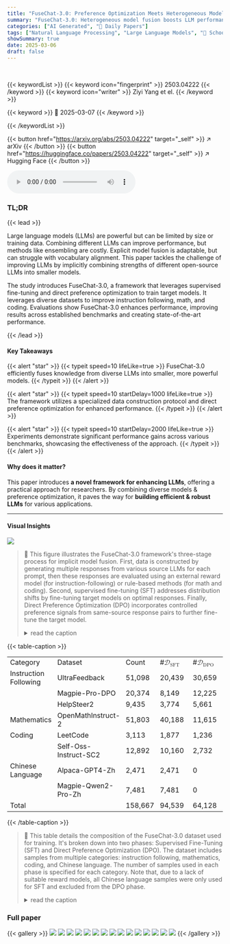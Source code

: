 ```yaml
---
title: "FuseChat-3.0: Preference Optimization Meets Heterogeneous Model Fusion"
summary: "FuseChat-3.0: Heterogeneous model fusion boosts LLM performance via preference optimization, creating efficient and powerful language models."
categories: ["AI Generated", "🤗 Daily Papers"]
tags: ["Natural Language Processing", "Large Language Models", "🏢 School of Computer Science and Engineering, Sun Yat-sen University, China",]
showSummary: true
date: 2025-03-06
draft: false
---
```


<br>

{{< keywordList >}}
{{< keyword icon="fingerprint" >}} 2503.04222 {{< /keyword >}}
{{< keyword icon="writer" >}} Ziyi Yang et el. {{< /keyword >}}
 
{{< keyword >}} 🤗 2025-03-07 {{< /keyword >}}
 
{{< /keywordList >}}

{{< button href="https://arxiv.org/abs/2503.04222" target="_self" >}}
↗ arXiv
{{< /button >}}
{{< button href="https://huggingface.co/papers/2503.04222" target="_self" >}}
↗ Hugging Face
{{< /button >}}



<audio controls>
    <source src="https://ai-paper-reviewer.com/2503.04222/podcast.wav" type="audio/wav">
    Your browser does not support the audio element.
</audio>


### TL;DR


{{< lead >}}

Large language models (LLMs) are powerful but can be limited by size or training data. Combining different LLMs can improve performance, but methods like ensembling are costly. Explicit model fusion is adaptable, but can struggle with vocabulary alignment. This paper tackles the challenge of improving LLMs by implicitly combining strengths of different open-source LLMs into smaller models. 



The study introduces FuseChat-3.0, a framework that leverages supervised fine-tuning and direct preference optimization to train target models. It leverages diverse datasets to improve instruction following, math, and coding. Evaluations show FuseChat-3.0 enhances performance, improving results across established benchmarks and creating state-of-the-art performance. 

{{< /lead >}}


#### Key Takeaways

{{< alert "star" >}}
{{< typeit speed=10 lifeLike=true >}} FuseChat-3.0 efficiently fuses knowledge from diverse LLMs into smaller, more powerful models. {{< /typeit >}}
{{< /alert >}}

{{< alert "star" >}}
{{< typeit speed=10 startDelay=1000 lifeLike=true >}} The framework utilizes a specialized data construction protocol and direct preference optimization for enhanced performance. {{< /typeit >}}
{{< /alert >}}

{{< alert "star" >}}
{{< typeit speed=10 startDelay=2000 lifeLike=true >}} Experiments demonstrate significant performance gains across various benchmarks, showcasing the effectiveness of the approach. {{< /typeit >}}
{{< /alert >}}

#### Why does it matter?
This paper introduces **a novel framework for enhancing LLMs**, offering a practical approach for researchers. By combining diverse models & preference optimization, it paves the way for **building efficient & robust LLMs** for various applications.

------
#### Visual Insights



![](https://arxiv.org/html/2503.04222/x1.png)

> 🔼 This figure illustrates the FuseChat-3.0 framework's three-stage process for implicit model fusion.  First, data is constructed by generating multiple responses from various source LLMs for each prompt, then these responses are evaluated using an external reward model (for instruction-following) or rule-based methods (for math and coding).  Second, supervised fine-tuning (SFT) addresses distribution shifts by fine-tuning target models on optimal responses.  Finally, Direct Preference Optimization (DPO) incorporates controlled preference signals from same-source response pairs to further fine-tune the target model.
> <details>
> <summary>read the caption</summary>
> Figure 2: Overview of our proposed FuseChat-3.0 framework for implicit model fusion.
> </details>





{{< table-caption >}}
<table class="ltx_tabular ltx_align_middle" id="S3.T1.2">
<tr class="ltx_tr" id="S3.T1.2.2">
<td class="ltx_td ltx_align_left ltx_border_tt" id="S3.T1.2.2.3" style="padding-left:5.0pt;padding-right:5.0pt;"><span class="ltx_text ltx_font_bold" id="S3.T1.2.2.3.1">Category</span></td>
<td class="ltx_td ltx_align_left ltx_border_tt" id="S3.T1.2.2.4" style="padding-left:5.0pt;padding-right:5.0pt;"><span class="ltx_text ltx_font_bold" id="S3.T1.2.2.4.1">Dataset</span></td>
<td class="ltx_td ltx_align_left ltx_border_tt" id="S3.T1.2.2.5" style="padding-left:5.0pt;padding-right:5.0pt;"><span class="ltx_text ltx_font_bold" id="S3.T1.2.2.5.1">Count</span></td>
<td class="ltx_td ltx_align_justify ltx_align_middle ltx_border_tt" id="S3.T1.1.1.1" style="width:48.4pt;padding-left:5.0pt;padding-right:5.0pt;">
<span class="ltx_inline-block ltx_align_top" id="S3.T1.1.1.1.1">
<span class="ltx_p" id="S3.T1.1.1.1.1.1"><span class="ltx_text ltx_font_bold" id="S3.T1.1.1.1.1.1.1">#<math alttext="\mathcal{D}_{\text{SFT}}" class="ltx_Math" display="inline" id="S3.T1.1.1.1.1.1.1.m1.1"><semantics id="S3.T1.1.1.1.1.1.1.m1.1a"><msub id="S3.T1.1.1.1.1.1.1.m1.1.1" xref="S3.T1.1.1.1.1.1.1.m1.1.1.cmml"><mi class="ltx_font_mathcaligraphic" id="S3.T1.1.1.1.1.1.1.m1.1.1.2" xref="S3.T1.1.1.1.1.1.1.m1.1.1.2.cmml">𝒟</mi><mtext class="ltx_mathvariant_bold" id="S3.T1.1.1.1.1.1.1.m1.1.1.3" xref="S3.T1.1.1.1.1.1.1.m1.1.1.3a.cmml">SFT</mtext></msub><annotation-xml encoding="MathML-Content" id="S3.T1.1.1.1.1.1.1.m1.1b"><apply id="S3.T1.1.1.1.1.1.1.m1.1.1.cmml" xref="S3.T1.1.1.1.1.1.1.m1.1.1"><csymbol cd="ambiguous" id="S3.T1.1.1.1.1.1.1.m1.1.1.1.cmml" xref="S3.T1.1.1.1.1.1.1.m1.1.1">subscript</csymbol><ci id="S3.T1.1.1.1.1.1.1.m1.1.1.2.cmml" xref="S3.T1.1.1.1.1.1.1.m1.1.1.2">𝒟</ci><ci id="S3.T1.1.1.1.1.1.1.m1.1.1.3a.cmml" xref="S3.T1.1.1.1.1.1.1.m1.1.1.3"><mtext class="ltx_mathvariant_bold" id="S3.T1.1.1.1.1.1.1.m1.1.1.3.cmml" mathsize="70%" xref="S3.T1.1.1.1.1.1.1.m1.1.1.3">SFT</mtext></ci></apply></annotation-xml><annotation encoding="application/x-tex" id="S3.T1.1.1.1.1.1.1.m1.1c">\mathcal{D}_{\text{SFT}}</annotation><annotation encoding="application/x-llamapun" id="S3.T1.1.1.1.1.1.1.m1.1d">caligraphic_D start_POSTSUBSCRIPT SFT end_POSTSUBSCRIPT</annotation></semantics></math></span></span>
</span>
</td>
<td class="ltx_td ltx_align_justify ltx_align_middle ltx_border_tt" id="S3.T1.2.2.2" style="width:48.4pt;padding-left:5.0pt;padding-right:5.0pt;">
<span class="ltx_inline-block ltx_align_top" id="S3.T1.2.2.2.1">
<span class="ltx_p" id="S3.T1.2.2.2.1.1"><span class="ltx_text ltx_font_bold" id="S3.T1.2.2.2.1.1.1">#<math alttext="\mathcal{D}_{\text{DPO}}" class="ltx_Math" display="inline" id="S3.T1.2.2.2.1.1.1.m1.1"><semantics id="S3.T1.2.2.2.1.1.1.m1.1a"><msub id="S3.T1.2.2.2.1.1.1.m1.1.1" xref="S3.T1.2.2.2.1.1.1.m1.1.1.cmml"><mi class="ltx_font_mathcaligraphic" id="S3.T1.2.2.2.1.1.1.m1.1.1.2" xref="S3.T1.2.2.2.1.1.1.m1.1.1.2.cmml">𝒟</mi><mtext class="ltx_mathvariant_bold" id="S3.T1.2.2.2.1.1.1.m1.1.1.3" xref="S3.T1.2.2.2.1.1.1.m1.1.1.3a.cmml">DPO</mtext></msub><annotation-xml encoding="MathML-Content" id="S3.T1.2.2.2.1.1.1.m1.1b"><apply id="S3.T1.2.2.2.1.1.1.m1.1.1.cmml" xref="S3.T1.2.2.2.1.1.1.m1.1.1"><csymbol cd="ambiguous" id="S3.T1.2.2.2.1.1.1.m1.1.1.1.cmml" xref="S3.T1.2.2.2.1.1.1.m1.1.1">subscript</csymbol><ci id="S3.T1.2.2.2.1.1.1.m1.1.1.2.cmml" xref="S3.T1.2.2.2.1.1.1.m1.1.1.2">𝒟</ci><ci id="S3.T1.2.2.2.1.1.1.m1.1.1.3a.cmml" xref="S3.T1.2.2.2.1.1.1.m1.1.1.3"><mtext class="ltx_mathvariant_bold" id="S3.T1.2.2.2.1.1.1.m1.1.1.3.cmml" mathsize="70%" xref="S3.T1.2.2.2.1.1.1.m1.1.1.3">DPO</mtext></ci></apply></annotation-xml><annotation encoding="application/x-tex" id="S3.T1.2.2.2.1.1.1.m1.1c">\mathcal{D}_{\text{DPO}}</annotation><annotation encoding="application/x-llamapun" id="S3.T1.2.2.2.1.1.1.m1.1d">caligraphic_D start_POSTSUBSCRIPT DPO end_POSTSUBSCRIPT</annotation></semantics></math></span></span>
</span>
</td>
</tr>
<tr class="ltx_tr" id="S3.T1.2.3">
<td class="ltx_td ltx_align_left ltx_border_t" id="S3.T1.2.3.1" style="padding-left:5.0pt;padding-right:5.0pt;">Instruction Following</td>
<td class="ltx_td ltx_align_left ltx_border_t" id="S3.T1.2.3.2" style="padding-left:5.0pt;padding-right:5.0pt;">UltraFeedback</td>
<td class="ltx_td ltx_align_left ltx_border_t" id="S3.T1.2.3.3" style="padding-left:5.0pt;padding-right:5.0pt;">51,098</td>
<td class="ltx_td ltx_align_justify ltx_align_middle ltx_border_t" id="S3.T1.2.3.4" style="width:48.4pt;padding-left:5.0pt;padding-right:5.0pt;">
<span class="ltx_inline-block ltx_align_top" id="S3.T1.2.3.4.1">
<span class="ltx_p" id="S3.T1.2.3.4.1.1">20,439</span>
</span>
</td>
<td class="ltx_td ltx_align_justify ltx_align_middle ltx_border_t" id="S3.T1.2.3.5" style="width:48.4pt;padding-left:5.0pt;padding-right:5.0pt;">
<span class="ltx_inline-block ltx_align_top" id="S3.T1.2.3.5.1">
<span class="ltx_p" id="S3.T1.2.3.5.1.1">30,659</span>
</span>
</td>
</tr>
<tr class="ltx_tr" id="S3.T1.2.4">
<td class="ltx_td" id="S3.T1.2.4.1" style="padding-left:5.0pt;padding-right:5.0pt;"></td>
<td class="ltx_td ltx_align_left" id="S3.T1.2.4.2" style="padding-left:5.0pt;padding-right:5.0pt;">Magpie-Pro-DPO</td>
<td class="ltx_td ltx_align_left" id="S3.T1.2.4.3" style="padding-left:5.0pt;padding-right:5.0pt;">20,374</td>
<td class="ltx_td ltx_align_justify ltx_align_middle" id="S3.T1.2.4.4" style="width:48.4pt;padding-left:5.0pt;padding-right:5.0pt;">
<span class="ltx_inline-block ltx_align_top" id="S3.T1.2.4.4.1">
<span class="ltx_p" id="S3.T1.2.4.4.1.1">8,149</span>
</span>
</td>
<td class="ltx_td ltx_align_justify ltx_align_middle" id="S3.T1.2.4.5" style="width:48.4pt;padding-left:5.0pt;padding-right:5.0pt;">
<span class="ltx_inline-block ltx_align_top" id="S3.T1.2.4.5.1">
<span class="ltx_p" id="S3.T1.2.4.5.1.1">12,225</span>
</span>
</td>
</tr>
<tr class="ltx_tr" id="S3.T1.2.5">
<td class="ltx_td" id="S3.T1.2.5.1" style="padding-left:5.0pt;padding-right:5.0pt;"></td>
<td class="ltx_td ltx_align_left" id="S3.T1.2.5.2" style="padding-left:5.0pt;padding-right:5.0pt;">HelpSteer2</td>
<td class="ltx_td ltx_align_left" id="S3.T1.2.5.3" style="padding-left:5.0pt;padding-right:5.0pt;">9,435</td>
<td class="ltx_td ltx_align_justify ltx_align_middle" id="S3.T1.2.5.4" style="width:48.4pt;padding-left:5.0pt;padding-right:5.0pt;">
<span class="ltx_inline-block ltx_align_top" id="S3.T1.2.5.4.1">
<span class="ltx_p" id="S3.T1.2.5.4.1.1">3,774</span>
</span>
</td>
<td class="ltx_td ltx_align_justify ltx_align_middle" id="S3.T1.2.5.5" style="width:48.4pt;padding-left:5.0pt;padding-right:5.0pt;">
<span class="ltx_inline-block ltx_align_top" id="S3.T1.2.5.5.1">
<span class="ltx_p" id="S3.T1.2.5.5.1.1">5,661</span>
</span>
</td>
</tr>
<tr class="ltx_tr" id="S3.T1.2.6">
<td class="ltx_td ltx_align_left ltx_border_t" id="S3.T1.2.6.1" style="padding-left:5.0pt;padding-right:5.0pt;">Mathematics</td>
<td class="ltx_td ltx_align_left ltx_border_t" id="S3.T1.2.6.2" style="padding-left:5.0pt;padding-right:5.0pt;">OpenMathInstruct-2</td>
<td class="ltx_td ltx_align_left ltx_border_t" id="S3.T1.2.6.3" style="padding-left:5.0pt;padding-right:5.0pt;">51,803</td>
<td class="ltx_td ltx_align_justify ltx_align_middle ltx_border_t" id="S3.T1.2.6.4" style="width:48.4pt;padding-left:5.0pt;padding-right:5.0pt;">
<span class="ltx_inline-block ltx_align_top" id="S3.T1.2.6.4.1">
<span class="ltx_p" id="S3.T1.2.6.4.1.1">40,188</span>
</span>
</td>
<td class="ltx_td ltx_align_justify ltx_align_middle ltx_border_t" id="S3.T1.2.6.5" style="width:48.4pt;padding-left:5.0pt;padding-right:5.0pt;">
<span class="ltx_inline-block ltx_align_top" id="S3.T1.2.6.5.1">
<span class="ltx_p" id="S3.T1.2.6.5.1.1">11,615</span>
</span>
</td>
</tr>
<tr class="ltx_tr" id="S3.T1.2.7">
<td class="ltx_td ltx_align_left ltx_border_t" id="S3.T1.2.7.1" style="padding-left:5.0pt;padding-right:5.0pt;">Coding</td>
<td class="ltx_td ltx_align_left ltx_border_t" id="S3.T1.2.7.2" style="padding-left:5.0pt;padding-right:5.0pt;">LeetCode</td>
<td class="ltx_td ltx_align_left ltx_border_t" id="S3.T1.2.7.3" style="padding-left:5.0pt;padding-right:5.0pt;">3,113</td>
<td class="ltx_td ltx_align_justify ltx_align_middle ltx_border_t" id="S3.T1.2.7.4" style="width:48.4pt;padding-left:5.0pt;padding-right:5.0pt;">
<span class="ltx_inline-block ltx_align_top" id="S3.T1.2.7.4.1">
<span class="ltx_p" id="S3.T1.2.7.4.1.1">1,877</span>
</span>
</td>
<td class="ltx_td ltx_align_justify ltx_align_middle ltx_border_t" id="S3.T1.2.7.5" style="width:48.4pt;padding-left:5.0pt;padding-right:5.0pt;">
<span class="ltx_inline-block ltx_align_top" id="S3.T1.2.7.5.1">
<span class="ltx_p" id="S3.T1.2.7.5.1.1">1,236</span>
</span>
</td>
</tr>
<tr class="ltx_tr" id="S3.T1.2.8">
<td class="ltx_td" id="S3.T1.2.8.1" style="padding-left:5.0pt;padding-right:5.0pt;"></td>
<td class="ltx_td ltx_align_left" id="S3.T1.2.8.2" style="padding-left:5.0pt;padding-right:5.0pt;">Self-Oss-Instruct-SC2</td>
<td class="ltx_td ltx_align_left" id="S3.T1.2.8.3" style="padding-left:5.0pt;padding-right:5.0pt;">12,892</td>
<td class="ltx_td ltx_align_justify ltx_align_middle" id="S3.T1.2.8.4" style="width:48.4pt;padding-left:5.0pt;padding-right:5.0pt;">
<span class="ltx_inline-block ltx_align_top" id="S3.T1.2.8.4.1">
<span class="ltx_p" id="S3.T1.2.8.4.1.1">10,160</span>
</span>
</td>
<td class="ltx_td ltx_align_justify ltx_align_middle" id="S3.T1.2.8.5" style="width:48.4pt;padding-left:5.0pt;padding-right:5.0pt;">
<span class="ltx_inline-block ltx_align_top" id="S3.T1.2.8.5.1">
<span class="ltx_p" id="S3.T1.2.8.5.1.1">2,732</span>
</span>
</td>
</tr>
<tr class="ltx_tr" id="S3.T1.2.9">
<td class="ltx_td ltx_align_left ltx_border_t" id="S3.T1.2.9.1" style="padding-left:5.0pt;padding-right:5.0pt;">Chinese Language</td>
<td class="ltx_td ltx_align_left ltx_border_t" id="S3.T1.2.9.2" style="padding-left:5.0pt;padding-right:5.0pt;">Alpaca-GPT4-Zh</td>
<td class="ltx_td ltx_align_left ltx_border_t" id="S3.T1.2.9.3" style="padding-left:5.0pt;padding-right:5.0pt;">2,471</td>
<td class="ltx_td ltx_align_justify ltx_align_middle ltx_border_t" id="S3.T1.2.9.4" style="width:48.4pt;padding-left:5.0pt;padding-right:5.0pt;">
<span class="ltx_inline-block ltx_align_top" id="S3.T1.2.9.4.1">
<span class="ltx_p" id="S3.T1.2.9.4.1.1">2,471</span>
</span>
</td>
<td class="ltx_td ltx_align_justify ltx_align_middle ltx_border_t" id="S3.T1.2.9.5" style="width:48.4pt;padding-left:5.0pt;padding-right:5.0pt;">
<span class="ltx_inline-block ltx_align_top" id="S3.T1.2.9.5.1">
<span class="ltx_p" id="S3.T1.2.9.5.1.1">0</span>
</span>
</td>
</tr>
<tr class="ltx_tr" id="S3.T1.2.10">
<td class="ltx_td" id="S3.T1.2.10.1" style="padding-left:5.0pt;padding-right:5.0pt;"></td>
<td class="ltx_td ltx_align_left" id="S3.T1.2.10.2" style="padding-left:5.0pt;padding-right:5.0pt;">Magpie-Qwen2-Pro-Zh</td>
<td class="ltx_td ltx_align_left" id="S3.T1.2.10.3" style="padding-left:5.0pt;padding-right:5.0pt;">7,481</td>
<td class="ltx_td ltx_align_justify ltx_align_middle" id="S3.T1.2.10.4" style="width:48.4pt;padding-left:5.0pt;padding-right:5.0pt;">
<span class="ltx_inline-block ltx_align_top" id="S3.T1.2.10.4.1">
<span class="ltx_p" id="S3.T1.2.10.4.1.1">7,481</span>
</span>
</td>
<td class="ltx_td ltx_align_justify ltx_align_middle" id="S3.T1.2.10.5" style="width:48.4pt;padding-left:5.0pt;padding-right:5.0pt;">
<span class="ltx_inline-block ltx_align_top" id="S3.T1.2.10.5.1">
<span class="ltx_p" id="S3.T1.2.10.5.1.1">0</span>
</span>
</td>
</tr>
<tr class="ltx_tr" id="S3.T1.2.11">
<td class="ltx_td ltx_align_left ltx_border_bb ltx_border_t" id="S3.T1.2.11.1" style="padding-left:5.0pt;padding-right:5.0pt;"><span class="ltx_text ltx_font_italic" id="S3.T1.2.11.1.1">Total</span></td>
<td class="ltx_td ltx_border_bb ltx_border_t" id="S3.T1.2.11.2" style="padding-left:5.0pt;padding-right:5.0pt;"></td>
<td class="ltx_td ltx_align_left ltx_border_bb ltx_border_t" id="S3.T1.2.11.3" style="padding-left:5.0pt;padding-right:5.0pt;">158,667</td>
<td class="ltx_td ltx_align_justify ltx_align_middle ltx_border_bb ltx_border_t" id="S3.T1.2.11.4" style="width:48.4pt;padding-left:5.0pt;padding-right:5.0pt;">
<span class="ltx_inline-block ltx_align_top" id="S3.T1.2.11.4.1">
<span class="ltx_p" id="S3.T1.2.11.4.1.1">94,539</span>
</span>
</td>
<td class="ltx_td ltx_align_justify ltx_align_middle ltx_border_bb ltx_border_t" id="S3.T1.2.11.5" style="width:48.4pt;padding-left:5.0pt;padding-right:5.0pt;">
<span class="ltx_inline-block ltx_align_top" id="S3.T1.2.11.5.1">
<span class="ltx_p" id="S3.T1.2.11.5.1.1">64,128</span>
</span>
</td>
</tr>
</table>{{< /table-caption >}}

> 🔼 This table details the composition of the FuseChat-3.0 dataset used for training.  It's broken down into two phases: Supervised Fine-Tuning (SFT) and Direct Preference Optimization (DPO).  The dataset includes samples from multiple categories: instruction following, mathematics, coding, and Chinese language. The number of samples used in each phase is specified for each category. Note that, due to a lack of suitable reward models, all Chinese language samples were only used for SFT and excluded from the DPO phase.
> <details>
> <summary>read the caption</summary>
> Table 1: The constitution of FuseChat-3.0 dataset in SFT phase and DPO phase. As no suitable reward models were available for Chinese, we used all samples for SFT and omitted the DPO phase.
> </details>





### Full paper

{{< gallery >}}
<img src="https://ai-paper-reviewer.com/2503.04222/1.png" class="grid-w50 md:grid-w33 xl:grid-w25" />
<img src="https://ai-paper-reviewer.com/2503.04222/2.png" class="grid-w50 md:grid-w33 xl:grid-w25" />
<img src="https://ai-paper-reviewer.com/2503.04222/3.png" class="grid-w50 md:grid-w33 xl:grid-w25" />
<img src="https://ai-paper-reviewer.com/2503.04222/4.png" class="grid-w50 md:grid-w33 xl:grid-w25" />
<img src="https://ai-paper-reviewer.com/2503.04222/5.png" class="grid-w50 md:grid-w33 xl:grid-w25" />
<img src="https://ai-paper-reviewer.com/2503.04222/6.png" class="grid-w50 md:grid-w33 xl:grid-w25" />
<img src="https://ai-paper-reviewer.com/2503.04222/7.png" class="grid-w50 md:grid-w33 xl:grid-w25" />
<img src="https://ai-paper-reviewer.com/2503.04222/8.png" class="grid-w50 md:grid-w33 xl:grid-w25" />
<img src="https://ai-paper-reviewer.com/2503.04222/9.png" class="grid-w50 md:grid-w33 xl:grid-w25" />
<img src="https://ai-paper-reviewer.com/2503.04222/10.png" class="grid-w50 md:grid-w33 xl:grid-w25" />
<img src="https://ai-paper-reviewer.com/2503.04222/11.png" class="grid-w50 md:grid-w33 xl:grid-w25" />
<img src="https://ai-paper-reviewer.com/2503.04222/12.png" class="grid-w50 md:grid-w33 xl:grid-w25" />
<img src="https://ai-paper-reviewer.com/2503.04222/13.png" class="grid-w50 md:grid-w33 xl:grid-w25" />
<img src="https://ai-paper-reviewer.com/2503.04222/14.png" class="grid-w50 md:grid-w33 xl:grid-w25" />
<img src="https://ai-paper-reviewer.com/2503.04222/15.png" class="grid-w50 md:grid-w33 xl:grid-w25" />
{{< /gallery >}}